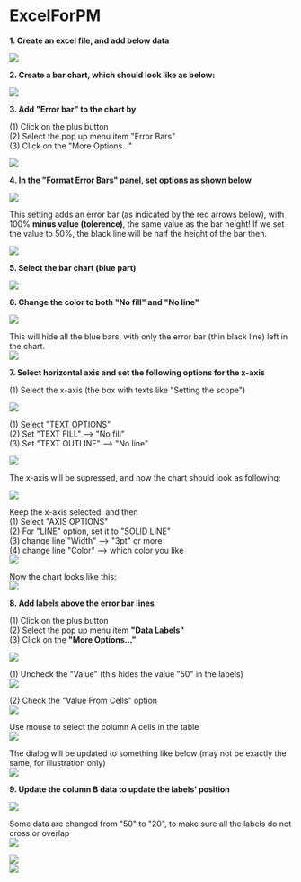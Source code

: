 # ExcelForPM

**1. Create an excel file, and add below data**

![](https://github.com/DavidKou/ExcelForPM/blob/main/images/d1.png)


**2. Create a bar chart, which should look like as below:**

![](https://github.com/DavidKou/ExcelForPM/blob/main/images/c1.png)

**3. Add "Error bar" to the chart by**

(1) Click on the plus button <br />
(2) Select the pop up menu item "Error Bars"<br />
(3) Click on the "More Options..."<br />

![](https://github.com/DavidKou/ExcelForPM/blob/main/images/c2.png)

**4. In the "Format Error Bars" panel, set options as shown below**

![](https://github.com/DavidKou/ExcelForPM/blob/main/images/c3.png)

This setting adds an error bar (as indicated by the red arrows below), with 100% **minus value (tolerence)**, the same value as the bar height! If we set the value to 50%, the black line will be half the height of the bar then.

![](https://github.com/DavidKou/ExcelForPM/blob/main/images/c4.png)

**5. Select the bar chart (blue part)**

![](https://github.com/DavidKou/ExcelForPM/blob/main/images/c5.png)


**6. Change the color to both "No fill" and "No line"**

![](https://github.com/DavidKou/ExcelForPM/blob/main/images/c6.png)

This will hide all the blue bars, with only the error bar (thin black line) left in the chart. <br/>
![](https://github.com/DavidKou/ExcelForPM/blob/main/images/c7.png)

**7. Select horizontal axis and set the following options for the x-axis**

(1) Select the x-axis (the box with texts like "Setting the scope")

![](https://github.com/DavidKou/ExcelForPM/blob/main/images/c8.png)

(1) Select "TEXT OPTIONS" <br/>
(2) Set "TEXT FILL" --> "No fill" <br/>
(3) Set "TEXT OUTLINE" --> "No line"<br/>

![](https://github.com/DavidKou/ExcelForPM/blob/main/images/c9.png)

The x-axis will be supressed, and now the chart should look as following:

![](https://github.com/DavidKou/ExcelForPM/blob/main/images/c10.png)

Keep the x-axis selected, and then <br/>
(1) Select "AXIS OPTIONS" <br/>
(2) For "LINE" option, set it to "SOLID LINE"<br/>
(3) change line "Width" --> "3pt" or more<br/>
(4) change line "Color" --> which color you like<br/>
![](https://github.com/DavidKou/ExcelForPM/blob/main/images/c10a.png)

Now the chart looks like this:<br/>
![](https://github.com/DavidKou/ExcelForPM/blob/main/images/c10b.png)


**8. Add labels above the error bar lines** 

(1) Click on the plus button <br />
(2) Select the pop up menu item **"Data Labels"**<br />
(3) Click on the **"More Options..."**<br />

![](https://github.com/DavidKou/ExcelForPM/blob/main/images/c11.png)

(1) Uncheck the "Value" (this hides the value "50" in the labels) <br/>
![](https://github.com/DavidKou/ExcelForPM/blob/main/images/c12.png)

(2) Check the "Value From Cells" option <br/>
![](https://github.com/DavidKou/ExcelForPM/blob/main/images/c13.png)<br/>

Use mouse to select the column A cells in the table<br/>
![](https://github.com/DavidKou/ExcelForPM/blob/main/images/c14.png)<br/>

The dialog will be updated to something like below (may not be exactly the same, for illustration only)<br/>
![](https://github.com/DavidKou/ExcelForPM/blob/main/images/c15.png)<br/>

**9. Update the column B data to update the labels' position**

![](https://github.com/DavidKou/ExcelForPM/blob/main/images/d2.png)<br/>

Some data are changed from "50" to "20", to make sure all the labels do not cross or overlap<br/>
![](https://github.com/DavidKou/ExcelForPM/blob/main/images/c16.png)<br/>



![](https://github.com/DavidKou/ExcelForPM/blob/main/images/c17.png)<br/>
![](https://github.com/DavidKou/ExcelForPM/blob/main/images/c18.png)<br/>





